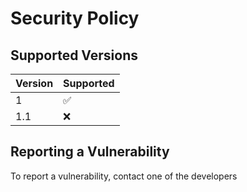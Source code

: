 # Security Policy

## Supported Versions


| Version | Supported          |
| ------- | ------------------ |
| 1       | :white_check_mark: |
| 1.1     | :x:                |


## Reporting a Vulnerability

To report a vulnerability, contact one of the developers

